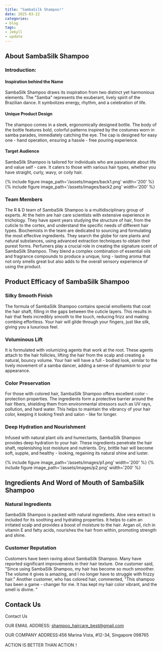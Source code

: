 ```yaml
---
title: "SambaSilk Shampoo!"
date: 2025-03-22
categories:
- blog
tags:
- Jekyll
- update
---
```


## About SambaSilk Shampoo

### Introduction:

#### Inspiration behind the Name

SambaSilk Shampoo draws its inspiration from two distinct yet harmonious elements. The "Samba" represents the exuberant, lively spirit of the Brazilian dance. It symbolizes energy, rhythm, and a celebration of life.

#### Unique Product Design

The shampoo comes in a sleek, ergonomically designed bottle. The body of the bottle features bold, colorful patterns inspired by the costumes worn in samba parades, immediately catching the eye. The cap is designed for easy one - hand operation, ensuring a hassle - free pouring experience.

#### Target Audience

SambaSilk Shampoo is tailored for individuals who are passionate about life and value self - care. It caters to those with various hair types, whether you have straight, curly, wavy, or coily hair.

{% include figure image_path='/assets/images/back1.png' width='200' %}
{% include figure image_path='/assets/images/back2.png' width='200' %}

### Team Members

The R & D team of SambaSilk Shampoo is a multidisciplinary group of experts. At the helm are hair care scientists with extensive experience in trichology. They have spent years studying the structure of hair, from the cuticle to the cortex, and understand the specific needs of different hair types. Biochemists in the team are dedicated to sourcing and formulating the most effective ingredients. They search the globe for rare plants and natural substances, using advanced extraction techniques to obtain their purest forms. Perfumers play a crucial role in creating the signature scent of SambaSilk Shampoo. They blend a complex combination of essential oils and fragrance compounds to produce a unique, long - lasting aroma that not only smells great but also adds to the overall sensory experience of using the product.

## Product Efficacy of SambaSilk Shampoo

### Silky Smooth Finish
The formula of SambaSilk Shampoo contains special emollients that coat the hair shaft, filling in the gaps between the cuticle layers. This results in hair that feels incredibly smooth to the touch, reducing frizz and making combing effortless. Your hair will glide through your fingers, just like silk, giving you a luxurious feel.

### Voluminous Lift
It is formulated with volumizing agents that work at the root. These agents attach to the hair follicles, lifting the hair from the scalp and creating a natural, bouncy volume. Your hair will have a full - bodied look, similar to the lively movement of a samba dancer, adding a sense of dynamism to your appearance.

### Color Preservation
For those with colored hair, SambaSilk Shampoo offers excellent color - protection properties. The ingredients form a protective barrier around the hair fibers, shielding them from environmental stressors such as UV rays, pollution, and hard water. This helps to maintain the vibrancy of your hair color, keeping it looking fresh and salon - like for longer.

### Deep Hydration and Nourishment
Infused with natural plant oils and humectants, SambaSilk Shampoo provides deep hydration to your hair. These ingredients penetrate the hair shaft, replenishing lost moisture and nutrients. Dry, brittle hair will become soft, supple, and healthy - looking, regaining its natural shine and luster.

{% include figure image_path='/assets/images/p1.png' width='200' %}
{% include figure image_path='/assets/images/p2.png' width='200' %}

## Ingredients And Word of Mouth of SambaSilk Shampoo

### Natural Ingredients
SambaSilk Shampoo is packed with natural ingredients. Aloe vera extract is included for its soothing and hydrating properties. It helps to calm an irritated scalp and provides a boost of moisture to the hair. Argan oil, rich in vitamin E and fatty acids, nourishes the hair from within, promoting strength and shine.

### Customer Reputation
Customers have been raving about SambaSilk Shampoo. Many have reported significant improvements in their hair texture. One customer said, "Since using SambaSilk Shampoo, my hair has become so much smoother. The volume it gives is amazing, and I no longer have to struggle with frizzy hair." Another customer, who has colored hair, commented, "This shampoo has been a game - changer for me. It has kept my hair color vibrant, and the smell is divine. "

## Contack Us

Contact Us

OUR EMAIL ADDRESS: shampoo_haircare_best@gmail.com

OUR COMPANY ADDRESS:456 Marina Vista, #12-34, Singapore 098765

ACTION IS BETTER THAN ACTION！
